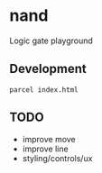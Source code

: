 # nand

Logic gate playground

## Development

```
parcel index.html
```

## TODO

 - improve move
 - improve line
 - styling/controls/ux
